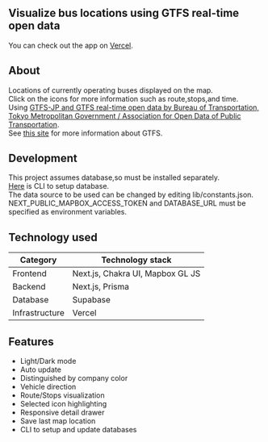 ## Visualize bus locations using GTFS real-time open data

You can check out the app on [Vercel](https://tokyo-bus-lader.vercel.app/).

## About

Locations of currently operating buses displayed on the map.  
Click on the icons for more information such as route,stops,and time.  
Using [GTFS-JP and GTFS real-time open data by Bureau of Transportation, Tokyo Metropolitan Government / Association for Open Data of Public Transportation](https://ckan.odpt.org/dataset/b_bus_gtfs_jp-toei).  
See [this site](https://developers.google.com/transit) for more information about GTFS.

## Development

This project assumes database,so must be installed separately.  
[Here](https://github.com/Taisei-dev/bus-lader-db-tool) is CLI to setup database.  
The data source to be used can be changed by editing lib/constants.json.  
NEXT_PUBLIC_MAPBOX_ACCESS_TOKEN and DATABASE_URL must be specified as environment variables.

## Technology used

| Category       | Technology stack                 |
| -------------- | -------------------------------- |
| Frontend       | Next.js, Chakra UI, Mapbox GL JS |
| Backend        | Next.js, Prisma                  |
| Database       | Supabase                         |
| Infrastructure | Vercel                           |

## Features

- Light/Dark mode
- Auto update
- Distinguished by company color
- Vehicle direction
- Route/Stops visualization
- Selected icon highlighting
- Responsive detail drawer
- Save last map location
- CLI to setup and update databases
